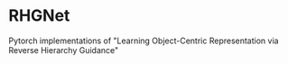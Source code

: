 # RHGNet
Pytorch implementations of "Learning Object-Centric Representation via Reverse Hierarchy Guidance"
